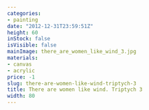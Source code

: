 ```yaml
---
categories:
- painting
date: "2012-12-31T23:59:51Z"
height: 60
inStock: false
isVisible: false
mainImage: there_are_women_like_wind_3.jpg
materials:
- canvas
- acrylic
price: -1
slug: there-are-women-like-wind-triptych-3
title: There are women like wind. Triptych 3
width: 80
---
```


